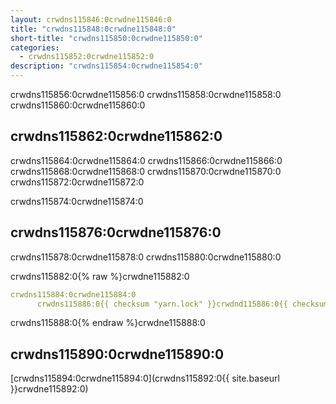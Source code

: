 ```yaml
---
layout: crwdns115846:0crwdne115846:0
title: "crwdns115848:0crwdne115848:0"
short-title: "crwdns115850:0crwdne115850:0"
categories:
  - crwdns115852:0crwdne115852:0
description: "crwdns115854:0crwdne115854:0"
---
```

crwdns115856:0crwdne115856:0 crwdns115858:0crwdne115858:0 crwdns115860:0crwdne115860:0

## crwdns115862:0crwdne115862:0

crwdns115864:0crwdne115864:0 crwdns115866:0crwdne115866:0 crwdns115868:0crwdne115868:0 crwdns115870:0crwdne115870:0 crwdns115872:0crwdne115872:0

crwdns115874:0crwdne115874:0

## crwdns115876:0crwdne115876:0

crwdns115878:0crwdne115878:0 crwdns115880:0crwdne115880:0

crwdns115882:0{% raw %}crwdne115882:0

```yaml
crwdns115884:0crwdne115884:0
      crwdns115886:0{{ checksum "yarn.lock" }}crwdnd115886:0{{ checksum "yarn.lock" }}crwdne115886:0
```

crwdns115888:0{% endraw %}crwdne115888:0

## crwdns115890:0crwdne115890:0

[crwdns115894:0crwdne115894:0](crwdns115892:0{{ site.baseurl }}crwdne115892:0)
